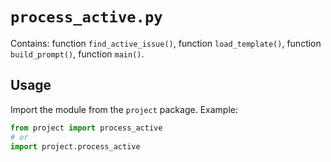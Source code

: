 # `process_active.py`

Contains: function `find_active_issue()`, function `load_template()`, function `build_prompt()`, function `main()`.

## Usage

Import the module from the `project` package. Example:

```python
from project import process_active
# or
import project.process_active
```
